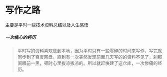 # 写作之路
主要是平时一些技术资料总结以及人生感悟

##### 一次痛心的经历

> 平时写的资料喜欢放到本地，因为平时只有一些零碎的时间来写作，写完就同步到了百度网盘，直到有一次突然发现前面几天写的的资料不见了，刹那间眼前一黑，顿时心里拔凉拔凉的。所以就赶快建了这仓库，一次惨痛的经历。